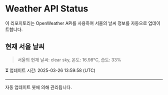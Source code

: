 
# Weather API Status

이 리포지토리는 OpenWeather API를 사용하여 서울의 날씨 정보를 자동으로 업데이트합니다.

## 현재 서울 날씨
> 서울의 현재 날씨: clear sky, 온도: 16.98°C, 습도: 33%

⏳ 업데이트 시간: 2025-03-26 13:59:58 (UTC)

---
자동 업데이트 봇에 의해 관리됩니다.
